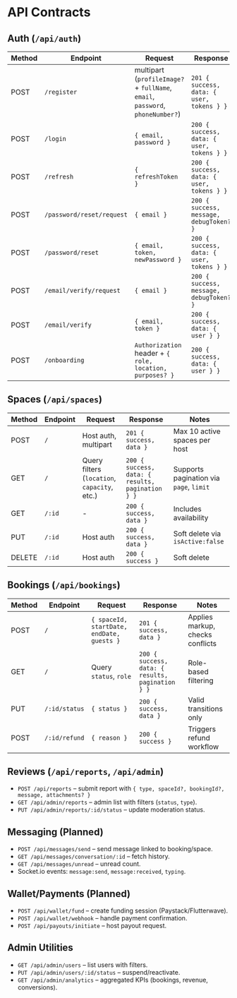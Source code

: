 # API Contracts

## Auth (`/api/auth`)
| Method | Endpoint | Request | Response | Notes |
|--------|----------|---------|----------|-------|
| POST | `/register` | multipart (`profileImage?` + `fullName`, `email`, `password`, `phoneNumber?`) | `201 { success, data: { user, tokens } }` | Accepts optional profile image (Cloudinary) |
| POST | `/login` | `{ email, password }` | `200 { success, data: { user, tokens } }` | Issues access + refresh tokens |
| POST | `/refresh` | `{ refreshToken }` | `200 { success, data: { user, tokens } }` | Returns new token pair |
| POST | `/password/reset/request` | `{ email }` | `200 { success, message, debugToken? }` | Sends OTP (debug token only outside prod) |
| POST | `/password/reset` | `{ email, token, newPassword }` | `200 { success, data: { user, tokens } }` | Consumes OTP and rotates tokens |
| POST | `/email/verify/request` | `{ email }` | `200 { success, message, debugToken? }` | Issues verification OTP |
| POST | `/email/verify` | `{ email, token }` | `200 { success, data: { user } }` | Marks emailVerified and fires messaging hook |
| POST | `/onboarding` | `Authorization` header + `{ role, location, purposes? }` | `200 { success, data: { user } }` | Requires verified email; sets onboardingCompleted |

## Spaces (`/api/spaces`)
| Method | Endpoint | Request | Response | Notes |
|--------|----------|---------|----------|-------|
| POST | `/` | Host auth, multipart | `201 { success, data }` | Max 10 active spaces per host |
| GET | `/` | Query filters (`location`, `capacity`, etc.) | `200 { success, data: { results, pagination } }` | Supports pagination via `page`, `limit` |
| GET | `/:id` | - | `200 { success, data }` | Includes availability |
| PUT | `/:id` | Host auth | `200 { success, data }` | Soft delete via `isActive:false` |
| DELETE | `/:id` | Host auth | `200 { success }` | Soft delete |

## Bookings (`/api/bookings`)
| Method | Endpoint | Request | Response | Notes |
|--------|----------|---------|----------|-------|
| POST | `/` | `{ spaceId, startDate, endDate, guests }` | `201 { success, data }` | Applies markup, checks conflicts |
| GET | `/` | Query `status`, `role` | `200 { success, data: { results, pagination } }` | Role-based filtering |
| PUT | `/:id/status` | `{ status }` | `200 { success, data }` | Valid transitions only |
| POST | `/:id/refund` | `{ reason }` | `200 { success }` | Triggers refund workflow |

## Reviews (`/api/reports`, `/api/admin`)
- `POST /api/reports` – submit report with `{ type, spaceId?, bookingId?, message, attachments? }`
- `GET /api/admin/reports` – admin list with filters (`status`, `type`).
- `PUT /api/admin/reports/:id/status` – update moderation status.

## Messaging (Planned)
- `POST /api/messages/send` – send message linked to booking/space.
- `GET /api/messages/conversation/:id` – fetch history.
- `GET /api/messages/unread` – unread count.
- Socket.io events: `message:send`, `message:received`, `typing`.

## Wallet/Payments (Planned)
- `POST /api/wallet/fund` – create funding session (Paystack/Flutterwave).
- `POST /api/wallet/webhook` – handle payment confirmation.
- `POST /api/payouts/initiate` – host payout request.

## Admin Utilities
- `GET /api/admin/users` – list users with filters.
- `PUT /api/admin/users/:id/status` – suspend/reactivate.
- `GET /api/admin/analytics` – aggregated KPIs (bookings, revenue, conversions).

